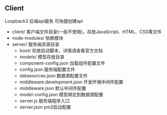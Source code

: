 ## Client

Loopback3 后端api服务 可快捷创建api

* client/ 客户端文件目录(一般不使用)，存放JavaScript、HTML、CSS等文件
* node-modules/ 依赖模块
* server/ 服务端资源目录
  * boot/ 存放启动脚本，详情请查看官方文档
  * models/ 模型存放目录
  * component-config.json 加载组件配置文件
  * config.json 服务端配置文件
  * datasources.json 数据源配置文件
  * middleware.development.json 开发环境中间件配置
  * middleware.json 默认中间件配置
  * model-config.json 模型绑定到数据源配置
  * server.js 服务端程序入口
  * server.json pm2启动配置
